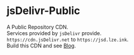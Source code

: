 # jsDelivr-Public
A Public Repository CDN.<br>
Services provided by ``jsDelivr`` provide.<br>
``https://cdn.jsDelivr.net`` to ``https://jsd.lze.ink``.<br>
Build this CDN and see [Blog](https://blog.lze.ink).<br>
